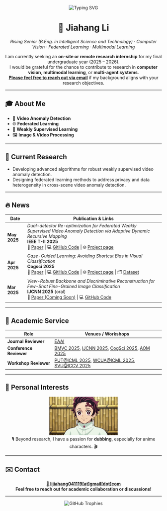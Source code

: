 <p align="center">
  <img src="https://readme-typing-svg.herokuapp.com?font=Fira+Code&size=28&duration=2500&pause=1000&color=00BFFF&center=true&vCenter=true&width=700&lines=Welcome+to+Jiahang+Li's+GitHub+%F0%9F%91%8B" alt="Typing SVG"/>
</p>

<h1 align="center">👋&nbsp;<strong>Jiahang&nbsp;Li</strong></h1>

<p align="center">
  <em>Rising Senior&nbsp;(B.Eng. in Intelligent Science and Technology) · Computer Vision · Federated Learning · Multimodal Learning</em>
</p>

<p align="center">
  I am currently seeking an <strong>on-site or remote research internship</strong> for my final undergraduate year&nbsp;(2025 – 2026).<br/>
  I would be grateful for the chance to contribute to research in <strong>computer vision</strong>, <strong>multimodal learning</strong>, or <strong>multi-agent systems</strong>.<br/>
  <a href="mailto:lijiahang041119@gmail.com"><strong>Please feel free to reach out via email</strong></a> if my background aligns with your research objectives.
</p>

---

## 🎓 About Me

- 🎥 **Video Anomaly Detection**  
- 🌐 **Federated Learning**  
- 🤖 **Weakly Supervised Learning**  
- 🖼 **Image & Video Processing**

---


## 🚀 Current&nbsp;Research

- Developing advanced algorithms for robust weakly supervised video anomaly detection.  
- Designing federated learning methods to address privacy and data heterogeneity in cross-scene video anomaly detection.

---

## 🔥 News

| Date | Publication & Links |
|------|--------------------------------------------------------------------------------------------------------------------------------------------------------------------------------------------------------------------------------------------------------------------------------------------------------------------------------------------------------------------------------------------------------|
| **May 2025** | *Dual-detector Re-optimization for Federated Weakly Supervised Video Anomaly Detection via Adaptive Dynamic Recursive Mapping*  <br><b>IEEE T-II 2025</b>  <br>📄 [Paper](https://ieeexplore.ie.pubapi.xyz/document/11036561) &#124; 💻 [GitHub Code](https://github.com/rekkles2/Fed_WSVAD) &#124; 🌐 [Project page](https://rekkles2.github.io/Fed_WSVAD/) |
| **Apr 2025** | *Gaze-Guided Learning: Avoiding Shortcut Bias in Visual Classification*  <br><b>Cogsci 2025</b>  <br>📄 [Paper](https://arxiv.org/abs/2504.05583v1) &#124; 💻 [GitHub Code](https://github.com/rekkles2/Gaze-CIFAR-10) &#124; 🌐 [Project page](https://szyyjl.github.io/eye_tracking_data.github.io/) &#124; 🗂️ [Dataset](https://drive.google.com/drive/folders/17zR9bIDWvb0FzSEgR2vXJIKo3w6wKDVB) |
| **Mar 2025** | *View-Robust Backbone and Discriminative Reconstruction for Few-Shot Fine-Grained Image Classification*  <br><b>IJCNN 2025</b> (oral)  <br>📄 [Paper (Coming Soon)](https://example.com/path/to/your/paper) &#124; 💻 [GitHub Code](https://github.com/jiangjiawen321/VRAS) |

---

## 🤝 Academic Service

| Role | Venues / Workshops |
|------|-------------------|
| **Journal Reviewer**| [EAAI](https://www.sciencedirect.com/journal/engineering-applications-of-artificial-intelligence) |
| **Conference Reviewer** | [BMVC 2025](https://bmvc2025.bmva.org/), [IJCNN 2025](https://2025.ijcnn.org/), [CogSci 2025](https://cognitivesciencesociety.org/cogsci-2025/), [AOM 2025](https://aom.org/events/annual-meeting) |
| **Workshop Reviewer** | [PUT@ICML 2025](https://tta-icml2025.github.io/), [WCUA@ICML 2025](https://www.icml-computeruseagents.com/), [SVU@ICCV 2025](https://short-form-video-understanding.github.io/) |

---

## 🎤 Personal Interests

<p align="center">
  <img src="./fFVuesj2D4jeNa2_O5byD_1428.gif" width="220" alt="Dubbing demo GIF" /><br/>
  🎙️ Beyond research, I have a passion for <b>dubbing</b>, especially for anime characters. 🎬
</p>

---

## ✉️ Contact

<p align="center">
  <a href="mailto:lijiahang041119@gmail.com"><b>📧 lijiahang041119[at]gmail[dot]com</b></a><br/>
  <b>Feel free to reach out for academic collaboration or discussions!</b>
</p>

---

<div align="center">
  <img src="https://github-profile-trophy.vercel.app/?username=rekkles2&theme=gruvbox&row=1&column=5&no-frame=true&no-bg=true" alt="GitHub Trophies" />
</div>
